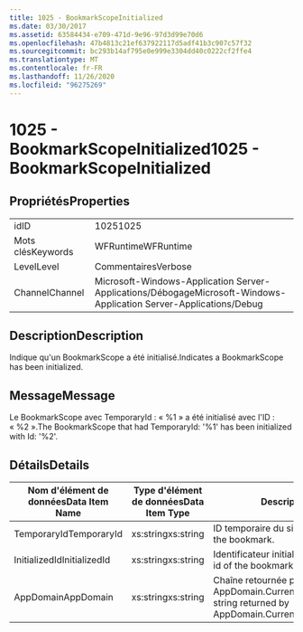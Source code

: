 ```yaml
---
title: 1025 - BookmarkScopeInitialized
ms.date: 03/30/2017
ms.assetid: 63584434-e709-471d-9e96-97d3d99e70d6
ms.openlocfilehash: 47b4813c21ef637922117d5adf41b3c907c57f32
ms.sourcegitcommit: bc293b14af795e0e999e3304dd40c0222cf2ffe4
ms.translationtype: MT
ms.contentlocale: fr-FR
ms.lasthandoff: 11/26/2020
ms.locfileid: "96275269"
---
```

# <a name="1025---bookmarkscopeinitialized"></a><span data-ttu-id="93ee2-102">1025 - BookmarkScopeInitialized</span><span class="sxs-lookup"><span data-stu-id="93ee2-102">1025 - BookmarkScopeInitialized</span></span>

## <a name="properties"></a><span data-ttu-id="93ee2-103">Propriétés</span><span class="sxs-lookup"><span data-stu-id="93ee2-103">Properties</span></span>  
  
|||  
|-|-|  
|<span data-ttu-id="93ee2-104">id</span><span class="sxs-lookup"><span data-stu-id="93ee2-104">ID</span></span>|<span data-ttu-id="93ee2-105">1025</span><span class="sxs-lookup"><span data-stu-id="93ee2-105">1025</span></span>|  
|<span data-ttu-id="93ee2-106">Mots clés</span><span class="sxs-lookup"><span data-stu-id="93ee2-106">Keywords</span></span>|<span data-ttu-id="93ee2-107">WFRuntime</span><span class="sxs-lookup"><span data-stu-id="93ee2-107">WFRuntime</span></span>|  
|<span data-ttu-id="93ee2-108">Level</span><span class="sxs-lookup"><span data-stu-id="93ee2-108">Level</span></span>|<span data-ttu-id="93ee2-109">Commentaires</span><span class="sxs-lookup"><span data-stu-id="93ee2-109">Verbose</span></span>|  
|<span data-ttu-id="93ee2-110">Channel</span><span class="sxs-lookup"><span data-stu-id="93ee2-110">Channel</span></span>|<span data-ttu-id="93ee2-111">Microsoft-Windows-Application Server-Applications/Débogage</span><span class="sxs-lookup"><span data-stu-id="93ee2-111">Microsoft-Windows-Application Server-Applications/Debug</span></span>|  
  
## <a name="description"></a><span data-ttu-id="93ee2-112">Description</span><span class="sxs-lookup"><span data-stu-id="93ee2-112">Description</span></span>  

 <span data-ttu-id="93ee2-113">Indique qu'un BookmarkScope a été initialisé.</span><span class="sxs-lookup"><span data-stu-id="93ee2-113">Indicates a BookmarkScope has been initialized.</span></span>  
  
## <a name="message"></a><span data-ttu-id="93ee2-114">Message</span><span class="sxs-lookup"><span data-stu-id="93ee2-114">Message</span></span>  

 <span data-ttu-id="93ee2-115">Le BookmarkScope avec TemporaryId : « %1 » a été initialisé avec l'ID : « %2 ».</span><span class="sxs-lookup"><span data-stu-id="93ee2-115">The BookmarkScope that had TemporaryId: '%1' has been initialized with Id: '%2'.</span></span>  
  
## <a name="details"></a><span data-ttu-id="93ee2-116">Détails</span><span class="sxs-lookup"><span data-stu-id="93ee2-116">Details</span></span>  
  
|<span data-ttu-id="93ee2-117">Nom d'élément de données</span><span class="sxs-lookup"><span data-stu-id="93ee2-117">Data Item Name</span></span>|<span data-ttu-id="93ee2-118">Type d'élément de données</span><span class="sxs-lookup"><span data-stu-id="93ee2-118">Data Item Type</span></span>|<span data-ttu-id="93ee2-119">Description</span><span class="sxs-lookup"><span data-stu-id="93ee2-119">Description</span></span>|  
|--------------------|--------------------|-----------------|  
|<span data-ttu-id="93ee2-120">TemporaryId</span><span class="sxs-lookup"><span data-stu-id="93ee2-120">TemporaryId</span></span>|<span data-ttu-id="93ee2-121">xs:string</span><span class="sxs-lookup"><span data-stu-id="93ee2-121">xs:string</span></span>|<span data-ttu-id="93ee2-122">ID temporaire du signet.</span><span class="sxs-lookup"><span data-stu-id="93ee2-122">The temporary id of the bookmark.</span></span>|  
|<span data-ttu-id="93ee2-123">InitializedId</span><span class="sxs-lookup"><span data-stu-id="93ee2-123">InitializedId</span></span>|<span data-ttu-id="93ee2-124">xs:string</span><span class="sxs-lookup"><span data-stu-id="93ee2-124">xs:string</span></span>|<span data-ttu-id="93ee2-125">Identificateur initialisé du signet.</span><span class="sxs-lookup"><span data-stu-id="93ee2-125">The initialized id of the bookmark.</span></span>|  
|<span data-ttu-id="93ee2-126">AppDomain</span><span class="sxs-lookup"><span data-stu-id="93ee2-126">AppDomain</span></span>|<span data-ttu-id="93ee2-127">xs:string</span><span class="sxs-lookup"><span data-stu-id="93ee2-127">xs:string</span></span>|<span data-ttu-id="93ee2-128">Chaîne retournée par AppDomain.CurrentDomain.FriendlyName.</span><span class="sxs-lookup"><span data-stu-id="93ee2-128">The string returned by AppDomain.CurrentDomain.FriendlyName.</span></span>|
